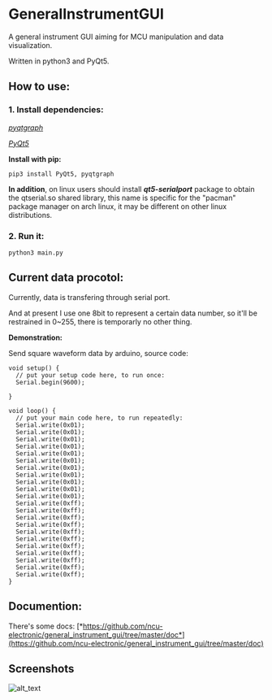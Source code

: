 # GeneralInstrumentGUI
A general instrument GUI aiming for MCU manipulation and data visualization.

Written in python3 and PyQt5.

## How to use:
### 1. Install dependencies:
[*pyqtgraph*](http://www.pyqtgraph.org/)

[*PyQt5*](https://pypi.python.org/pypi/PyQt5)

**Install with pip:**

`pip3 install PyQt5, pyqtgraph`

**In addition**, on linux users should install ***qt5-serialport*** package to obtain the qtserial.so shared library, this name is specific for the "pacman" package manager on arch linux, it may be different on other linux distributions.

### 2. Run it:
`python3 main.py`

## Current data procotol:
Currently, data is transfering through serial port.

And at present I use one 8bit to represent a certain data number, so it'll be restrained in 0~255, there is temporarly no other thing.

**Demonstration:**

Send square waveform data by arduino, source code:
```
void setup() {
  // put your setup code here, to run once:
  Serial.begin(9600);

}

void loop() {
  // put your main code here, to run repeatedly:
  Serial.write(0x01);
  Serial.write(0x01);
  Serial.write(0x01);
  Serial.write(0x01);
  Serial.write(0x01);
  Serial.write(0x01);
  Serial.write(0x01);
  Serial.write(0x01);
  Serial.write(0x01);
  Serial.write(0x01);
  Serial.write(0x01);
  Serial.write(0xff);
  Serial.write(0xff);
  Serial.write(0xff);
  Serial.write(0xff);
  Serial.write(0xff);
  Serial.write(0xff);
  Serial.write(0xff);
  Serial.write(0xff);
  Serial.write(0xff);
  Serial.write(0xff);
  Serial.write(0xff);
}
```

## Documention:

There's some docs: [*https://github.com/ncu-electronic/general_instrument_gui/tree/master/doc*](https://github.com/ncu-electronic/general_instrument_gui/tree/master/doc)

## Screenshots
![alt_text](https://github.com/ncu-electronic/general_instrument_gui/raw/master/screenshots/2018-10-02-065207_1920x1080_scrot.png)
